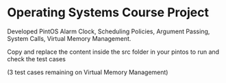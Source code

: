 # Operating Systems Course Project

Developed PintOS Alarm Clock, Scheduling Policies, Argument Passing, System Calls, Virtual Memory Management.

Copy and replace the content inside the src folder in your pintos to run and check the test cases

(3 test cases remaining on Virtual Memory Management) 

